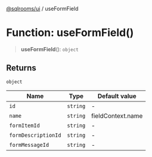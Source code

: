 [@sqlrooms/ui](../index.md) / useFormField

# Function: useFormField()

> **useFormField**(): `object`

## Returns

`object`

| Name | Type | Default value |
| ------ | ------ | ------ |
| <a id="id"></a> `id` | `string` | - |
| <a id="name"></a> `name` | `string` | fieldContext.name |
| <a id="formitemid"></a> `formItemId` | `string` | - |
| <a id="formdescriptionid"></a> `formDescriptionId` | `string` | - |
| <a id="formmessageid"></a> `formMessageId` | `string` | - |
